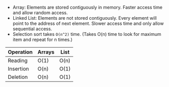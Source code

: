 - Array: Elements are stored contiguously in memory. Faster access time and allow random access.
- Linked List: Elements are not stored contiguously. Every element will point to the address of next element. Slower access time and only allow sequential access.
- Selection sort takes `O(n^2)` time. (Takes O(n) time to look for maximum item and repeat for n times.)

|Operation|Arrays|List|
|---------|------|----|
|Reading| O(1) | O(n)|
|Insertion| O(n) | O(1) |
|Deletion|O(n)|O(1)|